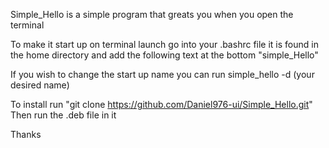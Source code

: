 Simple_Hello is a simple program that greats you when you open the terminal

To make it start up on terminal launch go into your .bashrc file it is found in the home directory and add the following text at the bottom "simple_Hello"

If you wish to change the start up name you can run simple_hello -d (your desired name)

To install run 
"git clone https://github.com/Daniel976-ui/Simple_Hello.git"
Then run the .deb file in it

Thanks
